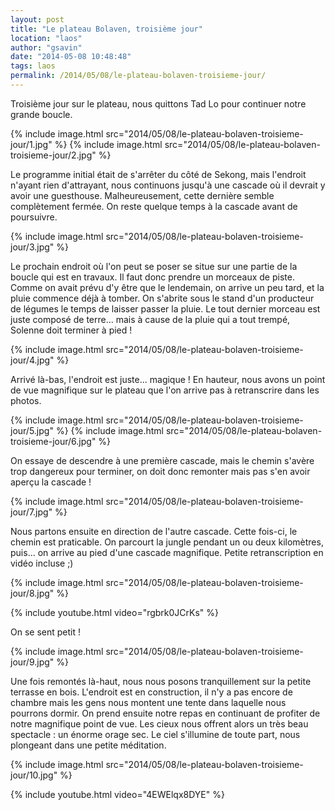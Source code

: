 ```yaml
---
layout: post
title: "Le plateau Bolaven, troisième jour"
location: "laos"
author: "gsavin"
date: "2014-05-08 10:48:48"
tags: laos
permalink: /2014/05/08/le-plateau-bolaven-troisieme-jour/
---
```

Troisième jour sur le plateau, nous quittons Tad Lo pour continuer notre grande boucle.

{% include image.html src="2014/05/08/le-plateau-bolaven-troisieme-jour/1.jpg" %}
{% include image.html src="2014/05/08/le-plateau-bolaven-troisieme-jour/2.jpg" %}

Le programme initial était de s'arrêter du côté de Sekong, mais l'endroit n'ayant rien d'attrayant, nous continuons jusqu'à une cascade où il devrait y avoir une guesthouse. Malheureusement, cette dernière semble complètement fermée. On reste quelque temps à la cascade avant de poursuivre.

{% include image.html src="2014/05/08/le-plateau-bolaven-troisieme-jour/3.jpg" %}

Le prochain endroit où l'on peut se poser se situe sur une partie de la boucle qui est en travaux. Il faut donc prendre un morceaux de piste. Comme on avait prévu d'y être que le lendemain, on arrive un peu tard, et la pluie commence déjà à tomber. On s'abrite sous le stand d'un producteur de légumes le temps de laisser passer la pluie. Le tout dernier morceau est juste composé de terre... mais à cause de la pluie qui a tout trempé, Solenne doit terminer à pied !

{% include image.html src="2014/05/08/le-plateau-bolaven-troisieme-jour/4.jpg" %}

Arrivé là-bas, l'endroit est juste... magique ! En hauteur, nous avons un point de vue magnifique sur le plateau que l'on arrive pas à retranscrire dans les photos.

{% include image.html src="2014/05/08/le-plateau-bolaven-troisieme-jour/5.jpg" %}
{% include image.html src="2014/05/08/le-plateau-bolaven-troisieme-jour/6.jpg" %}

On essaye de descendre à une première cascade, mais le chemin s'avère trop dangereux pour terminer, on doit donc remonter mais pas s'en avoir aperçu la cascade !

{% include image.html src="2014/05/08/le-plateau-bolaven-troisieme-jour/7.jpg" %}

Nous partons ensuite en direction de l'autre cascade. Cette fois-ci, le chemin est praticable. On parcourt la jungle pendant un ou deux kilomètres, puis... on arrive au pied d'une cascade magnifique. Petite retranscription en vidéo incluse ;)

{% include image.html src="2014/05/08/le-plateau-bolaven-troisieme-jour/8.jpg" %}

{% include youtube.html video="rgbrk0JCrKs" %}

On se sent petit !

{% include image.html src="2014/05/08/le-plateau-bolaven-troisieme-jour/9.jpg" %}

Une fois remontés là-haut, nous nous posons tranquillement sur la petite terrasse en bois. L'endroit est en construction, il n'y a pas encore de chambre mais les gens nous montent une tente dans laquelle nous pourrons dormir. On prend ensuite notre repas en continuant de profiter de notre magnifique point de vue. Les cieux nous offrent alors un très beau spectacle : un énorme orage sec. Le ciel s'illumine de toute part, nous plongeant dans une petite méditation.

{% include image.html src="2014/05/08/le-plateau-bolaven-troisieme-jour/10.jpg" %}

{% include youtube.html video="4EWElqx8DYE" %}
